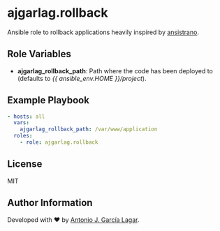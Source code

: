 ajgarlag.rollback
=================

Ansible role to rollback applications heavily inspired by [ansistrano](https://github.com/ansistrano/rollback).

Role Variables
--------------

* **ajgarlag_rollback_path**: Path where the code has been deployed to (defaults to *{{ ansible_env.HOME }}/project*).

Example Playbook
----------------

```yml
- hosts: all
  vars:
    ajgarlag_rollback_path: /var/www/application
  roles:
    - role: ajgarlag.rollback
```

License
-------

MIT

Author Information
------------------

Developed with ♥ by [Antonio J. García Lagar](http://aj.garcialagar.es).

